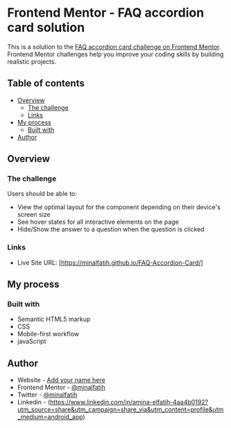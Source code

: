 # Frontend Mentor - FAQ accordion card solution

This is a solution to the [FAQ accordion card challenge on Frontend Mentor](https://www.frontendmentor.io/challenges/faq-accordion-card-XlyjD0Oam). Frontend Mentor challenges help you improve your coding skills by building realistic projects. 

## Table of contents

- [Overview](#overview)
  - [The challenge](#the-challenge)
  - [Links](#links)
- [My process](#my-process)
  - [Built with](#built-with)
- [Author](#author)

## Overview

### The challenge

Users should be able to:

- View the optimal layout for the component depending on their device's screen size
- See hover states for all interactive elements on the page
- Hide/Show the answer to a question when the question is clicked


### Links

- Live Site URL: [https://minalfatih.github.io/FAQ-Accordion-Card/]

## My process

### Built with

- Semantic HTML5 markup
- CSS
- Mobile-first workflow
- javaScript

## Author

- Website - [Add your name here](https://www.your-site.com)
- Frontend Mentor - [@minalfatih](https://www.frontendmentor.io/profile/minalfatih)
- Twitter - [@minalfatih](https://twitter.com/minalfatih?t=fKHI6A2jdsq8kHo84NtyxA&s=09)
- Linkedin - (https://www.linkedin.com/in/amina-elfatih-4aa4b0192?utm_source=share&utm_campaign=share_via&utm_content=profile&utm_medium=android_app)
